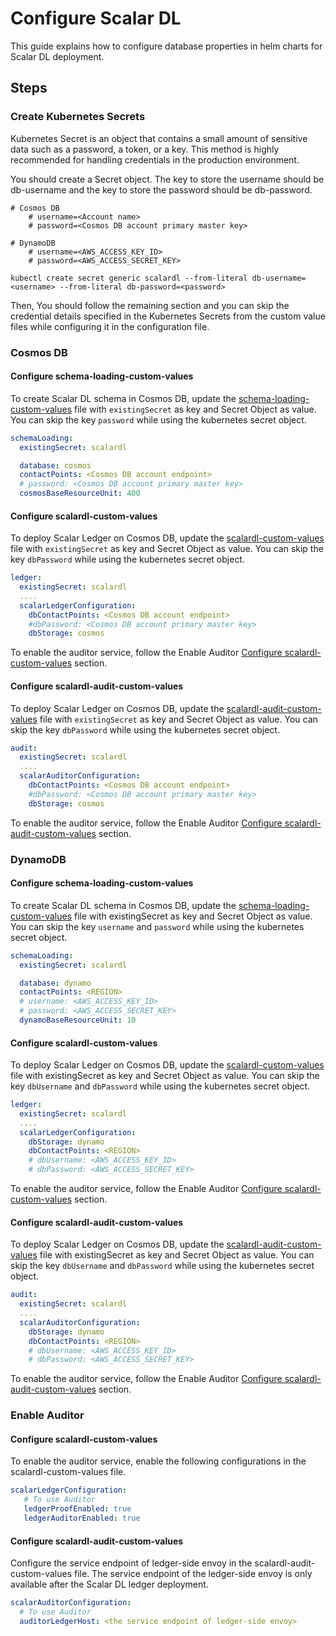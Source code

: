 # Configure Scalar DL

This guide explains how to configure database properties in helm charts for Scalar DL deployment.

## Steps

### Create Kubernetes Secrets

Kubernetes Secret is an object that contains a small amount of sensitive data such as a password, a token, or a key. 
This method is highly recommended for handling credentials in the production environment.

You should create a Secret object. The key to store the username should be db-username and the key to store the password should be db-password.

```
# Cosmos DB
    # username=<Account name>
    # password=<Cosmos DB account primary master key>

# DynamoDB
    # username=<AWS_ACCESS_KEY_ID>
    # password=<AWS_ACCESS_SECRET_KEY>

kubectl create secret generic scalardl --from-literal db-username=<username> --from-literal db-password=<password>
```

Then, You should follow the remaining section and you can skip the credential details specified in the Kubernetes Secrets from the custom value files while configuring it in the configuration file.

### Cosmos DB

#### Configure schema-loading-custom-values

To create Scalar DL schema in Cosmos DB, update the [schema-loading-custom-values](../conf/schema-loading-custom-values.yaml) file with `existingSecret` as key and Secret Object as value.
You can skip the key `password` while using the kubernetes secret object.

```yaml
schemaLoading:
  existingSecret: scalardl

  database: cosmos
  contactPoints: <Cosmos DB account endpoint>
  # password: <Cosmos DB account primary master key>
  cosmosBaseResourceUnit: 400
```

#### Configure scalardl-custom-values 

To deploy Scalar Ledger on Cosmos DB, update the [scalardl-custom-values](../conf/scalardl-custom-values.yaml) file with `existingSecret` as key and Secret Object as value.
You can skip the key `dbPassword` while using the kubernetes secret object.

```yaml
ledger:
  existingSecret: scalardl
  ....
  scalarLedgerConfiguration:
    dbContactPoints: <Cosmos DB account endpoint>
    #dbPassword: <Cosmos DB account primary master key>
    dbStorage: cosmos
```

To enable the auditor service, follow the Enable Auditor [Configure scalardl-custom-values](#configure-scalardl-custom-values-2) section.

#### Configure scalardl-audit-custom-values 
To deploy Scalar Ledger on Cosmos DB, update the [scalardl-audit-custom-values](../conf/scalardl-audit-custom-values.yaml) file with `existingSecret` as key and Secret Object as value.
You can skip the key `dbPassword` while using the kubernetes secret object. 

```yaml
audit:
  existingSecret: scalardl
  ....
  scalarAuditorConfiguration:
    dbContactPoints: <Cosmos DB account endpoint>
    #dbPassword: <Cosmos DB account primary master key>
    dbStorage: cosmos
```

To enable the auditor service, follow the Enable Auditor [Configure scalardl-audit-custom-values](#configure-scalardl-audit-custom-values-2) section.

### DynamoDB

#### Configure schema-loading-custom-values

To create Scalar DL schema in Cosmos DB, update the [schema-loading-custom-values](../conf/schema-loading-custom-values.yaml) file with existingSecret as key and Secret Object as value.
You can skip the key `username` and `password` while using the kubernetes secret object.

```yaml
schemaLoading:
  existingSecret: scalardl

  database: dynamo
  contactPoints: <REGION>
  # username: <AWS_ACCESS_KEY_ID>
  # password: <AWS_ACCESS_SECRET_KEY>
  dynamoBaseResourceUnit: 10
```

#### Configure scalardl-custom-values

To deploy Scalar Ledger on Cosmos DB, update the [scalardl-custom-values](../conf/scalardl-custom-values.yaml) file with existingSecret as key and Secret Object as value.
You can skip the key `dbUsername` and `dbPassword` while using the kubernetes secret object. 

```yaml
ledger:
  existingSecret: scalardl
  ....
  scalarLedgerConfiguration:
    dbStorage: dynamo
    dbContactPoints: <REGION>
    # dbUsername: <AWS_ACCESS_KEY_ID>
    # dbPassword: <AWS_ACCESS_SECRET_KEY>
```

To enable the auditor service, follow the Enable Auditor [Configure scalardl-custom-values](#configure-scalardl-custom-values-2) section.

#### Configure scalardl-audit-custom-values

To deploy Scalar Ledger on Cosmos DB, update the [scalardl-audit-custom-values](../conf/scalardl-audit-custom-values.yaml) file with existingSecret as key and Secret Object as value.
You can skip the key `dbUsername` and `dbPassword` while using the kubernetes secret object.

```yaml
audit:
  existingSecret: scalardl
  ....
  scalarAuditorConfiguration:
    dbStorage: dynamo
    dbContactPoints: <REGION>
    # dbUsername: <AWS_ACCESS_KEY_ID>
    # dbPassword: <AWS_ACCESS_SECRET_KEY>
```

To enable the auditor service, follow the Enable Auditor [Configure scalardl-audit-custom-values](#configure-scalardl-audit-custom-values-2) section.

### Enable Auditor 

#### Configure scalardl-custom-values

To enable the auditor service, enable the following configurations in the scalardl-custom-values file.

```yaml
scalarLedgerConfiguration:
   # To use Auditor
   ledgerProofEnabled: true
   ledgerAuditorEnabled: true
```

#### Configure scalardl-audit-custom-values

Configure the service endpoint of ledger-side envoy in the scalardl-audit-custom-values file.
The service endpoint of the ledger-side envoy is only available after the Scalar DL ledger deployment.

```yaml
scalarAuditorConfiguration:
  # To use Auditor
  auditorLedgerHost: <the service endpoint of ledger-side envoy>
```
